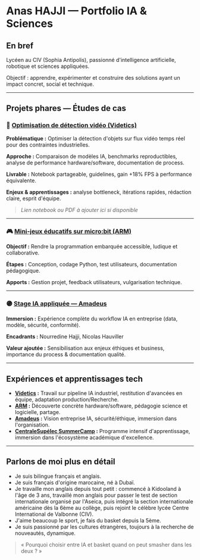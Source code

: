# Anas HAJJI — Portfolio IA & Sciences

## En bref
Lycéen au CIV (Sophia Antipolis), passionné d'intelligence artificielle, robotique et sciences appliquées.
  
Objectif : apprendre, expérimenter et construire des solutions ayant un impact concret, social et technique.

---

## Projets phares — Études de cas

### 🚦 [Optimisation de détection vidéo (Videtics)](./videtics.md)

**Problématique :** Optimiser la détection d'objets sur flux vidéo temps réel pour des contraintes industrielles.
  
**Approche :** Comparaison de modèles IA, benchmarks reproductibles, analyse de performance hardware/software, documentation de process.
  
**Livrable :** Notebook partageable, guidelines, gain +18% FPS à performance équivalente.
  
**Enjeux & apprentissages :** analyse bottleneck, itérations rapides, rédaction claire, esprit d'équipe.
  
> *Lien notebook ou PDF à ajouter ici si disponible*

---

### 🎮 [Mini‑jeux éducatifs sur micro:bit (ARM)](./arm.md)

**Objectif :** Rendre la programmation embarquée accessible, ludique et collaborative.
  
**Étapes :** Conception, codage Python, test utilisateurs, documentation pédagogique.
  
**Apports :** Gestion projet, feedback utilisateurs, vulgarisation technique.

---

### 🟣 [Stage IA appliquée — Amadeus](./amadeus.md)

**Immersion :** Expérience complète du workflow IA en entreprise (data, modèle, sécurité, conformité).
  
**Encadrants :** Nourredine Hajji, Nicolas Hauviller
  
**Valeur ajoutée :** Sensibilisation aux enjeux éthiques et business, importance du process & documentation qualité.

---

## Expériences et apprentissages tech

- **[Videtics](./videtics.md) :** Travail sur pipeline IA industriel, restitution d'avancées en équipe, adaptation production/Recherche.
- **[ARM](./arm.md) :** Découverte concrète hardware/software, pédagogie science et logicielle, partage.
- **[Amadeus](./amadeus.md) :** Vision entreprise IA, sécurité/éthique, immersion dans l'organisation.
- **[CentraleSupélec SummerCamp](./centralesupelec.md) :** Programme intensif d'apprentissage, immersion dans l'écosystème académique d'excellence.

---

## Parlons de moi plus en détail

- Je suis bilingue français et anglais.
- Je suis français d'origine marocaine, né à Dubaï.
- Je travaille mon anglais depuis tout petit : commencé à Kidooland à l'âge de 3 ans, travaillé mon anglais pour passer le test de section internationale organisé par l'Aseica, puis intégré la section internationale américaine dès la 6ème au collège, puis rejoint le célèbre lycée Centre International de Valbonne (CIV).
- J'aime beaucoup le sport, je fais du basket depuis la 5ème.
- Je suis passionné par les cultures étrangères, toujours à la recherche de nouveautés, dynamique.

> « Pourquoi choisir entre IA et basket quand on peut smasher dans les deux ? »
